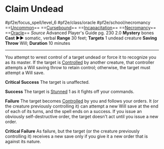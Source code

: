 # Claim Undead
#pf2e/focus_spell/level_6 #pf2e/class/oracle #pf2e/school/necromancy 
==[Uncommon](Uncommon.md)== ==[Cursebound](Cursebound.md)== ==[Incapacitation](Incapacitation.md)== ==[Necromancy](Necromancy.md)== ==[Oracle](Oracle.md)==
*Source* Advanced Player's Guide pg. 230 2.0
**Mystery** bones
**Cast** ►► somatic, verbal
**Range** 30 feet; **Targets** 1 undead creature
**Saving Throw** Will; **Duration** 10 minutes

---
You attempt to wrest control of a target undead or force it to recognize you as its master. If the target is [Controlled](Controlled.md) by another creature, that controller attempts a Will saving throw to retain control; otherwise, the target must attempt a Will save.

**Critical Success** The target is unaffected.

**Success** The target is [Stunned](Stunned.md) 1 as it fights off your commands.

**Failure** The target becomes [Controlled](Controlled.md) by you and follows your orders. It (or the creature previously controlling it) can attempt a new Will save at the end of each of its turns, and the spell ends on a success. If you issue an obviously self-destructive order, the target doesn't act until you issue a new order.

**Critical Failure** As failure, but the target (or the creature previously controlling it) receives a new save only if you give it a new order that is against its nature.